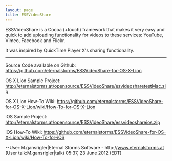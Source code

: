 ```yaml
---
layout: page
title: ESSVideoShare
---
```


ESSVideoShare is a Cocoa (+touch) framework that makes it very easy and quick to add uploading functionality for videos to these services:
YouTube, Vimeo, Facebook and Flickr.

It was inspired by QuickTime Player X's sharing functionality.

----

Source Code available on Github: https://github.com/eternalstorms/ESSVideoShare-for-OS-X-Lion

OS X Lion Sample Project: http://eternalstorms.at/opensource/ESSVideoShare/esvideosharetestMac.zip

OS X Lion How-To Wiki: https://github.com/eternalstorms/ESSVideoShare-for-OS-X-Lion/wiki/How-To-for-OS-X-Lion

iOS Sample Project: http://eternalstorms.at/opensource/ESSVideoShare/essvideoshareios.zip

iOS How-To Wiki: https://github.com/eternalstorms/ESSVideoShare-for-OS-X-Lion/wiki/How-To-for-iOS

--User:M.gansrigler|Eternal Storms Software - http&#58;//www.eternalstorms.at (User talk:M.gansrigler|talk) 05:37, 23 June 2012 (EDT)

